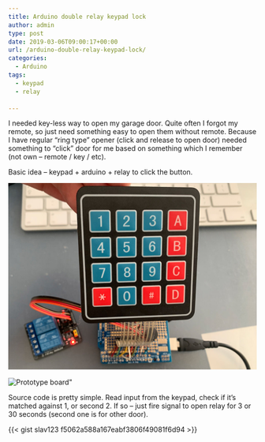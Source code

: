 ```yaml
---
title: Arduino double relay keypad lock
author: admin
type: post
date: 2019-03-06T09:00:17+00:00
url: /arduino-double-relay-keypad-lock/
categories:
  - Arduino
tags:
  - keypad
  - relay

---
```

I needed key-less way to open my garage door. Quite often I forgot my remote, so just need something easy to open them without remote. Because I have regular &#8220;ring type&#8221; opener (click and release to open door) needed something to &#8220;click&#8221; door for me based on something which I remember (not own &#8211; remote / key / etc).

Basic idea &#8211; keypad + arduino + relay to click the button. 

![](/images/2019/03/arduino-keypad-relay.jpg "Keypad") 


![](/images/2019/03/arduino-lock-1-1024x768.jpg "Prototype board")"

Source code is pretty simple. Read input from the keypad, check if it&#8217;s matched against 1, or second 2. If so &#8211; just fire signal to open relay for 3 or 30 seconds (second one is for other door). 

{{< gist slav123 f5062a588a167eabf3806f49081f6d94 >}}
